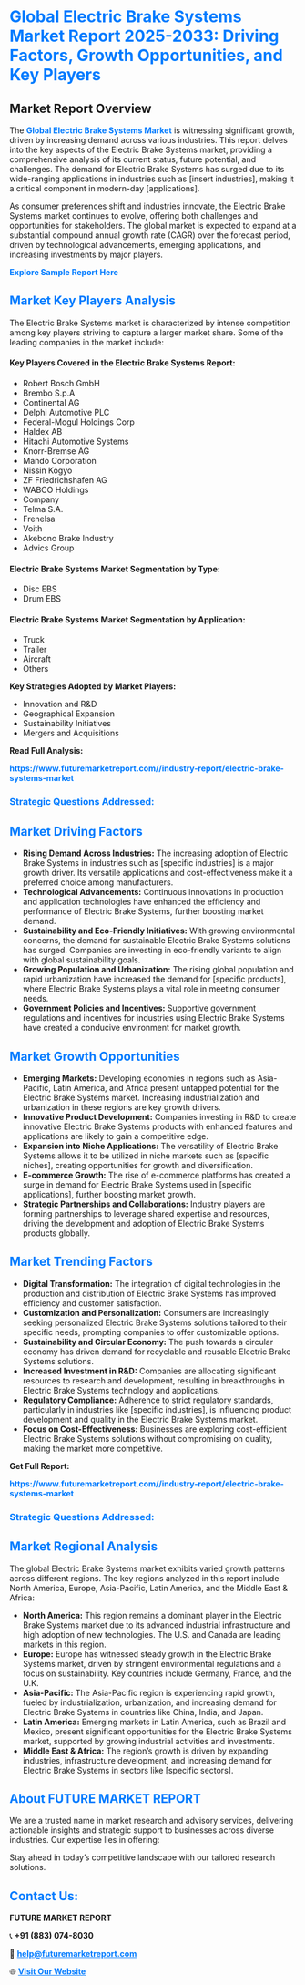 <h1 style="color: #007BFF;">Global Electric Brake Systems Market Report 2025-2033: Driving Factors, Growth Opportunities, and Key Players</h1>

<section id="overview">
<h2>Market Report Overview</h2>
<p>The <a href="https://www.futuremarketreport.com//industry-report/electric-brake-systems-market" style="color: #007BFF; text-decoration: none;"><strong>Global Electric Brake Systems Market</strong></a> is witnessing significant growth, driven by increasing demand across various industries. This report delves into the key aspects of the Electric Brake Systems market, providing a comprehensive analysis of its current status, future potential, and challenges. The demand for Electric Brake Systems has surged due to its wide-ranging applications in industries such as [insert industries], making it a critical component in modern-day [applications].</p>
<p>As consumer preferences shift and industries innovate, the Electric Brake Systems market continues to evolve, offering both challenges and opportunities for stakeholders. The global market is expected to expand at a substantial compound annual growth rate (CAGR) over the forecast period, driven by technological advancements, emerging applications, and increasing investments by major players.</p>
</section>

<section id="overview">
<p><a href="https://www.futuremarketreport.com//request-sample/reportId=58720" style="color: #007BFF; text-decoration: none;"><strong>Explore Sample Report Here</strong></a></p>
</section>

<section id="key-players">
<h2 style="color: #007BFF;">Market Key Players Analysis</h2>
<p>The Electric Brake Systems market is characterized by intense competition among key players striving to capture a larger market share. Some of the leading companies in the market include:</p>
<h4>Key Players Covered in the Electric Brake Systems Report:</h4>
<ul><li>Robert Bosch GmbH</li><li>Brembo S.p.A</li><li>Continental AG</li><li>Delphi Automotive PLC</li><li>Federal-Mogul Holdings Corp</li><li>Haldex AB</li><li>Hitachi Automotive Systems</li><li>Knorr-Bremse AG</li><li>Mando Corporation</li><li>Nissin Kogyo</li><li>ZF Friedrichshafen AG</li><li>WABCO Holdings</li><li>Company</li><li>Telma S.A.</li><li>Frenelsa</li><li>Voith</li><li>Akebono Brake Industry</li><li>Advics Group</li></ul>
<h4>Electric Brake Systems Market Segmentation by Type:</h4>
<ul><li>Disc EBS</li><li>Drum EBS</li></ul>

<h4>Electric Brake Systems Market Segmentation by Application:</h4>
<ul><li>Truck</li><li>Trailer</li><li>Aircraft</li><li>Others</li></ul>
<p><strong>Key Strategies Adopted by Market Players:</strong></p>
<ul>
<li>Innovation and R&D</li>
<li>Geographical Expansion</li>
<li>Sustainability Initiatives</li>
<li>Mergers and Acquisitions</li>
</ul>
</section>

<section>
<p><strong>Read Full Analysis: </strong></p><a href="https://www.futuremarketreport.com//industry-report/electric-brake-systems-market" style="color: #007BFF; text-decoration: none;"><strong>https://www.futuremarketreport.com//industry-report/electric-brake-systems-market</strong></a>
<h3 style="color: #007BFF;">Strategic Questions Addressed:</h3>
</section>

<section id="driving-factors">
<h2 style="color: #007BFF;">Market Driving Factors</h2>
<ul>
<li><strong>Rising Demand Across Industries:</strong> The increasing adoption of Electric Brake Systems in industries such as [specific industries] is a major growth driver. Its versatile applications and cost-effectiveness make it a preferred choice among manufacturers.</li>
<li><strong>Technological Advancements:</strong> Continuous innovations in production and application technologies have enhanced the efficiency and performance of Electric Brake Systems, further boosting market demand.</li>
<li><strong>Sustainability and Eco-Friendly Initiatives:</strong> With growing environmental concerns, the demand for sustainable Electric Brake Systems solutions has surged. Companies are investing in eco-friendly variants to align with global sustainability goals.</li>
<li><strong>Growing Population and Urbanization:</strong> The rising global population and rapid urbanization have increased the demand for [specific products], where Electric Brake Systems plays a vital role in meeting consumer needs.</li>
<li><strong>Government Policies and Incentives:</strong> Supportive government regulations and incentives for industries using Electric Brake Systems have created a conducive environment for market growth.</li>
</ul>
</section>

<section id="growth-opportunities">
<h2 style="color: #007BFF;">Market Growth Opportunities</h2>
<ul>
<li><strong>Emerging Markets:</strong> Developing economies in regions such as Asia-Pacific, Latin America, and Africa present untapped potential for the Electric Brake Systems market. Increasing industrialization and urbanization in these regions are key growth drivers.</li>
<li><strong>Innovative Product Development:</strong> Companies investing in R&D to create innovative Electric Brake Systems products with enhanced features and applications are likely to gain a competitive edge.</li>
<li><strong>Expansion into Niche Applications:</strong> The versatility of Electric Brake Systems allows it to be utilized in niche markets such as [specific niches], creating opportunities for growth and diversification.</li>
<li><strong>E-commerce Growth:</strong> The rise of e-commerce platforms has created a surge in demand for Electric Brake Systems used in [specific applications], further boosting market growth.</li>
<li><strong>Strategic Partnerships and Collaborations:</strong> Industry players are forming partnerships to leverage shared expertise and resources, driving the development and adoption of Electric Brake Systems products globally.</li>
</ul>
</section>

<section id="trending-factors">
<h2 style="color: #007BFF;">Market Trending Factors</h2>
<ul>
<li><strong>Digital Transformation:</strong> The integration of digital technologies in the production and distribution of Electric Brake Systems has improved efficiency and customer satisfaction.</li>
<li><strong>Customization and Personalization:</strong> Consumers are increasingly seeking personalized Electric Brake Systems solutions tailored to their specific needs, prompting companies to offer customizable options.</li>
<li><strong>Sustainability and Circular Economy:</strong> The push towards a circular economy has driven demand for recyclable and reusable Electric Brake Systems solutions.</li>
<li><strong>Increased Investment in R&D:</strong> Companies are allocating significant resources to research and development, resulting in breakthroughs in Electric Brake Systems technology and applications.</li>
<li><strong>Regulatory Compliance:</strong> Adherence to strict regulatory standards, particularly in industries like [specific industries], is influencing product development and quality in the Electric Brake Systems market.</li>
<li><strong>Focus on Cost-Effectiveness:</strong> Businesses are exploring cost-efficient Electric Brake Systems solutions without compromising on quality, making the market more competitive.</li>
</ul>
</section>

<section>
<p><strong>Get Full Report: </strong></p><a href="https://www.futuremarketreport.com//industry-report/electric-brake-systems-market" style="color: #007BFF; text-decoration: none;"><strong>https://www.futuremarketreport.com//industry-report/electric-brake-systems-market</strong></a>
<h3 style="color: #007BFF;">Strategic Questions Addressed:</h3>
</section>


<section id="regional-analysis">
<h2 style="color: #007BFF;">Market Regional Analysis</h2>
<p>The global Electric Brake Systems market exhibits varied growth patterns across different regions. The key regions analyzed in this report include North America, Europe, Asia-Pacific, Latin America, and the Middle East & Africa:</p>
<ul>
<li><strong>North America:</strong> This region remains a dominant player in the Electric Brake Systems market due to its advanced industrial infrastructure and high adoption of new technologies. The U.S. and Canada are leading markets in this region.</li>
<li><strong>Europe:</strong> Europe has witnessed steady growth in the Electric Brake Systems market, driven by stringent environmental regulations and a focus on sustainability. Key countries include Germany, France, and the U.K.</li>
<li><strong>Asia-Pacific:</strong> The Asia-Pacific region is experiencing rapid growth, fueled by industrialization, urbanization, and increasing demand for Electric Brake Systems in countries like China, India, and Japan.</li>
<li><strong>Latin America:</strong> Emerging markets in Latin America, such as Brazil and Mexico, present significant opportunities for the Electric Brake Systems market, supported by growing industrial activities and investments.</li>
<li><strong>Middle East & Africa:</strong> The region’s growth is driven by expanding industries, infrastructure development, and increasing demand for Electric Brake Systems in sectors like [specific sectors].</li>
</ul>
</section>

<footer>
<h2 style="color: #007BFF;">About FUTURE MARKET REPORT</h2>
<p>We are a trusted name in market research and advisory services, delivering actionable insights and strategic support to businesses across diverse industries. Our expertise lies in offering:</p>

<p>Stay ahead in today’s competitive landscape with our tailored research solutions.</p>

<h2 style="color: #007BFF;">Contact Us:</h2>
<p><strong>FUTURE MARKET REPORT</strong></p>
<p>📞 <strong>+91 (883) 074-8030</strong></p>
<p>📧 <strong><a href="mailto:help@futuremarketreport.com" style="color: #007BFF;">help@futuremarketreport.com</a></strong></p>
<p>🌐 <strong><a href="https://www.futuremarketreport.com/" style="color: #007BFF;">Visit Our Website</a></strong></p>
</footer>
